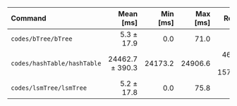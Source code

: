 | Command | Mean [ms] | Min [ms] | Max [ms] | Relative |
|:---|---:|---:|---:|---:|
| `codes/bTree/bTree` | 5.3 ± 17.9 | 0.0 | 71.0 | 1.01 ± 4.83 |
| `codes/hashTable/hashTable` | 24462.7 ± 390.3 | 24173.2 | 24906.6 | 4659.60 ± 15766.30 |
| `codes/lsmTree/lsmTree` | 5.2 ± 17.8 | 0.0 | 75.8 | 1.00 |
